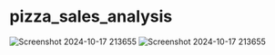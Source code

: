 # pizza_sales_analysis
![Screenshot 2024-10-17 213655](https://github.com/user-attachments/assets/b97cfe99-7362-4e4e-85f3-ffe77558c329)
![Screenshot 2024-10-17 213655](https://github.com/user-attachments/assets/f44308c8-3df3-4e91-8063-6cd5aae8612e)

